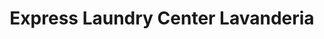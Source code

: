 ---
title: "Express Laundry Center Lavanderia"
url: /dallas/express-laundry-center-lavanderia/
shop: laundry
---
